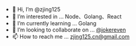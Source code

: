 - 👋 Hi, I’m @zjing125
- 👀 I’m interested in ... Node、Golang、React
- 🌱 I’m currently learning ... Golang
- 💞️ I’m looking to collaborate on ... [@jokereven](https://github.com/jokereven)
- 📫 How to reach me ... zjing125.cn@gmail.com

<!---
zjing125/zjing125 is a ✨ special ✨ repository because its `README.md` (this file) appears on your GitHub profile.
You can click the Preview link to take a look at your changes.
--->
